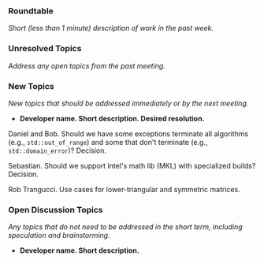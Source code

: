 ### Roundtable
_Short (less than 1 minute) description of work in the past week._

### Unresolved Topics
_Address any open topics from the past meeting._

### New Topics
_New topics that should be addressed immediately or by the next
meeting._

* __Developer name.  Short description.  Desired resolution.__

Daniel and Bob.  Should we have some exceptions terminate all algorithms (e.g.,
`std::out_of_range`) and some that don't terminate (e.g., `std::domain_error`)?
Decision.

Sebastian.  Should we support Intel's math lib (MKL) with specialized builds?
Decision.

Rob Trangucci. Use cases for lower-triangular and symmetric matrices.

### Open Discussion Topics
_Any topics that do not need to be addressed in the short term,
including speculation and brainstorming._

* __Developer name.  Short description.__
